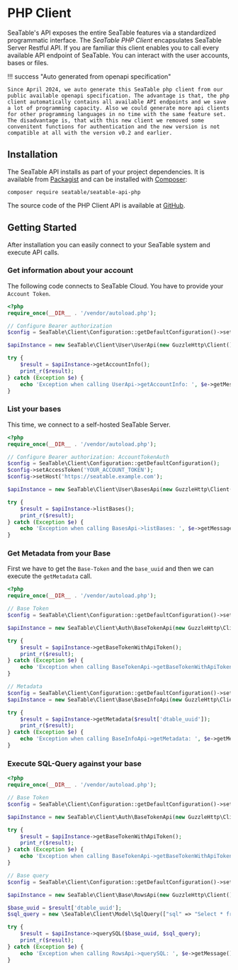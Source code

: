 # PHP Client

SeaTable's API exposes the entire SeaTable features via a standardized programmatic interface. The _SeaTable PHP Client_ encapsulates SeaTable Server Restful API. If you are familiar this client enables you to call every available API endpoint of SeaTable. You can interact with the user accounts, bases or files.

!!! success "Auto generated from openapi specification"

    Since April 2024, we auto generate this SeaTable php client from our public available openapi specification. The advantage is that, the php client automatically contains all available API endpoints and we save a lot of programming capacity. Also we could generate more api clients for other programming languages in no time with the same feature set. The disadvantage is, that with this new client we removed some convenitent functions for authentication and the new version is not compatible at all with the version v0.2 and earlier.

## Installation

The SeaTable API installs as part of your project dependencies. It is available from [Packagist](https://packagist.org/packages/seatable/seatable-api-php) and can be installed with [Composer](https://getcomposer.org/):

```
composer require seatable/seatable-api-php
```

The source code of the PHP Client API is available at [GitHub](https://github.com/seatable/seatable-api-php).

## Getting Started

After installation you can easily connect to your SeaTable system and execute API calls.

### Get information about your account

The following code connects to SeaTable Cloud. You have to provide your `Account Token`.

```php
<?php
require_once(__DIR__ . '/vendor/autoload.php');

// Configure Bearer authorization
$config = SeaTable\Client\Configuration::getDefaultConfiguration()->setAccessToken('YOUR_ACCOUNT_TOKEN');

$apiInstance = new SeaTable\Client\User\UserApi(new GuzzleHttp\Client(), $config);

try {
    $result = $apiInstance->getAccountInfo();
    print_r($result);
} catch (Exception $e) {
    echo 'Exception when calling UserApi->getAccountInfo: ', $e->getMessage(), PHP_EOL;
}
```

### List your bases

This time, we connect to a self-hosted SeaTable Server.

```php
<?php
require_once(__DIR__ . '/vendor/autoload.php');

// Configure Bearer authorization: AccountTokenAuth
$config = SeaTable\Client\Configuration::getDefaultConfiguration();
$config->setAccessToken('YOUR_ACCOUNT_TOKEN');
$config->setHost('https://seatable.example.com');

$apiInstance = new SeaTable\Client\User\BasesApi(new GuzzleHttp\Client(), $config);

try {
    $result = $apiInstance->listBases();
    print_r($result);
} catch (Exception $e) {
    echo 'Exception when calling BasesApi->listBases: ', $e->getMessage(), PHP_EOL;
}
```

### Get Metadata from your Base

First we have to get the `Base-Token` and the `base_uuid` and then we can execute the `getMetadata` call.

```php
<?php
require_once(__DIR__ . '/vendor/autoload.php');

// Base Token
$config = SeaTable\Client\Configuration::getDefaultConfiguration()->setAccessToken('YOUR_API_TOKEN');

$apiInstance = new SeaTable\Client\Auth\BaseTokenApi(new GuzzleHttp\Client(), $config);

try {
    $result = $apiInstance->getBaseTokenWithApiToken();
    print_r($result);
} catch (Exception $e) {
    echo 'Exception when calling BaseTokenApi->getBaseTokenWithApiToken: ', $e->getMessage(), PHP_EOL;
}

// Metadata
$config = SeaTable\Client\Configuration::getDefaultConfiguration()->setAccessToken($result['access_token']);
$apiInstance = new SeaTable\Client\Base\BaseInfoApi(new GuzzleHttp\Client(), $config);

try {
    $result = $apiInstance->getMetadata($result['dtable_uuid']);
    print_r($result);
} catch (Exception $e) {
    echo 'Exception when calling BaseInfoApi->getMetadata: ', $e->getMessage(), PHP_EOL;
}
```

### Execute SQL-Query against your base

```php
<?php
require_once(__DIR__ . '/vendor/autoload.php');

// Base Token
$config = SeaTable\Client\Configuration::getDefaultConfiguration()->setAccessToken('YOUR_API_TOKEN');

$apiInstance = new SeaTable\Client\Auth\BaseTokenApi(new GuzzleHttp\Client(), $config);

try {
    $result = $apiInstance->getBaseTokenWithApiToken();
    print_r($result);
} catch (Exception $e) {
    echo 'Exception when calling BaseTokenApi->getBaseTokenWithApiToken: ', $e->getMessage(), PHP_EOL;
}

// Base query
$config = SeaTable\Client\Configuration::getDefaultConfiguration()->setAccessToken($result['access_token']);

$apiInstance = new SeaTable\Client\Base\RowsApi(new GuzzleHttp\Client(), $config);

$base_uuid = $result['dtable_uuid'];
$sql_query = new \SeaTable\Client\Model\SqlQuery(["sql" => "Select * from Table1", "convert_keys" => false]);

try {
    $result = $apiInstance->querySQL($base_uuid, $sql_query);
    print_r($result);
} catch (Exception $e) {
    echo 'Exception when calling RowsApi->querySQL: ', $e->getMessage(), PHP_EOL;
}
```
